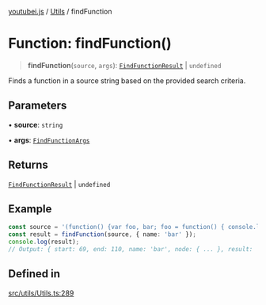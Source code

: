 [youtubei.js](../../../README.md) / [Utils](../README.md) / findFunction

# Function: findFunction()

> **findFunction**(`source`, `args`): [`FindFunctionResult`](../type-aliases/FindFunctionResult.md) \| `undefined`

Finds a function in a source string based on the provided search criteria.

## Parameters

• **source**: `string`

• **args**: [`FindFunctionArgs`](../type-aliases/FindFunctionArgs.md)

## Returns

[`FindFunctionResult`](../type-aliases/FindFunctionResult.md) \| `undefined`

## Example

```ts
const source = '(function() {var foo, bar; foo = function() { console.log("foo"); }; bar = function() { console.log("bar"); }; })();';
const result = findFunction(source, { name: 'bar' });
console.log(result);
// Output: { start: 69, end: 110, name: 'bar', node: { ... }, result: 'bar = function() { console.log("bar"); };' }
```

## Defined in

[src/utils/Utils.ts:289](https://github.com/LuanRT/YouTube.js/blob/e54e499ff553dab51e6d9d1aebc090b50fec29ba/src/utils/Utils.ts#L289)
